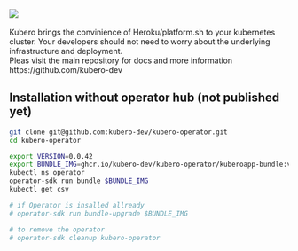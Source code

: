 <img src="https://raw.githubusercontent.com/kubero-dev/kubero/main/docs/logo/kubero-logo-horizontal.png">

<br>
<br>
Kubero brings the convinience of Heroku/platform.sh to your kubernetes cluster. Your developers should not need to worry about the underlying infrastructure and deployment.
<br>
Pleas visit the main repository for docs and more information 
https://github.com/kubero-dev 
<br>


## Installation without operator hub (not published yet)

```bash
git clone git@github.com:kubero-dev/kubero-operator.git 
cd kubero-operator

export VERSION=0.0.42
export BUNDLE_IMG=ghcr.io/kubero-dev/kubero-operator/kuberoapp-bundle:v$VERSION
kubectl ns operator
operator-sdk run bundle $BUNDLE_IMG
kubectl get csv

# if Operator is insalled allready 
# operator-sdk run bundle-upgrade $BUNDLE_IMG

# to remove the operator
# operator-sdk cleanup kubero-operator
```

